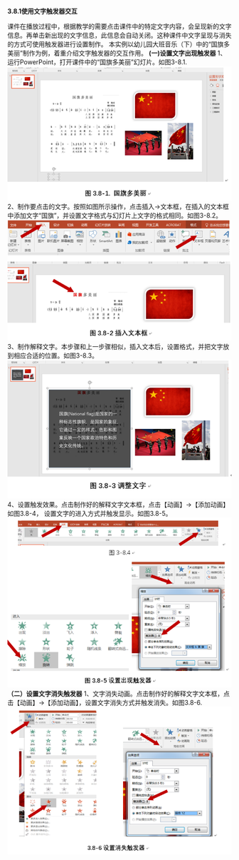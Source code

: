 **3.8.1使用文字触发器交互**

课件在播放过程中，根据教学的需要点击课件中的特定文字内容，会呈现新的文字信息。再单击新出现的文字信息，此信息会自动关闭。这种课件中文字呈现与消失的方式可使用触发器进行设置制作。
本实例以幼儿园大班音乐（下）中的“国旗多美丽”制作为例，着重介绍文字触发器的交互作用。
**\(一\)设置文字出现触发器**
1、运行PowerPoint，打开课件中的“国旗多美丽”幻灯片。如图3-8.1.
![](/assets/3-8-2.png)
2、制作要点击的文字。按照如图所示操作，点击插入→文本框，在插入的文本框中添加文字“国旗”，并设置文字格式与幻灯片上文字的格式相同。如图3-8.2。
![](/assets/3-8-1.png)
3、制作解释文字。本步骤和上一步骤相似，插入文本后，设置格式，并把文字放到相应合适的位置。如图3-8.3。
![](/assets/3-8-3.png)
4、设置触发效果。点击制作好的解释文字文本框，点击【动画】→【添加动画】如图3.8-4，
设置文字的进入方式并触发显示。如图3.8-5。
![](/assets/3-8-4.png)
**（二）设置文字消失触发器**
1、文字消失动画。点击制作好的解释文字文本框，点击【动画】→【添加动画】，设置文字消失方式并触发消失。如图3.8-6.
![](/assets/3-8-5.png)

